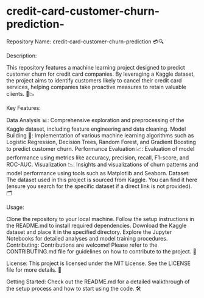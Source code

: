 # credit-card-customer-churn-prediction-
Repository Name: credit-card-customer-churn-prediction 💳🔍

Description:

This repository features a machine learning project designed to predict customer churn for credit card companies. By leveraging a Kaggle dataset, the project aims to identify customers likely to cancel their credit card services, helping companies take proactive measures to retain valuable clients. 🚀📉

Key Features:

Data Analysis 📊: Comprehensive exploration and preprocessing of the Kaggle dataset, including feature engineering and data cleaning.
Model Building 🤖: Implementation of various machine learning algorithms such as Logistic Regression, Decision Trees, Random Forest, and Gradient Boosting to predict customer churn.
Performance Evaluation 📈: Evaluation of model performance using metrics like accuracy, precision, recall, F1-score, and ROC-AUC.
Visualization 📉: Insights and visualizations of churn patterns and model performance using tools such as Matplotlib and Seaborn.
Dataset:
The dataset used in this project is sourced from Kaggle. You can find it here (ensure you search for the specific dataset if a direct link is not provided). 🗂️

Usage:

Clone the repository to your local machine.
Follow the setup instructions in the README.md to install required dependencies.
Download the Kaggle dataset and place it in the specified directory.
Explore the Jupyter Notebooks for detailed analyses and model training procedures.
Contributing:
Contributions are welcome! Please refer to the CONTRIBUTING.md file for guidelines on how to contribute to the project. 🤝

License:
This project is licensed under the MIT License. See the LICENSE file for more details. 📜

Getting Started:
Check out the README.md for a detailed walkthrough of the setup process and how to start using the code. 🛠️
